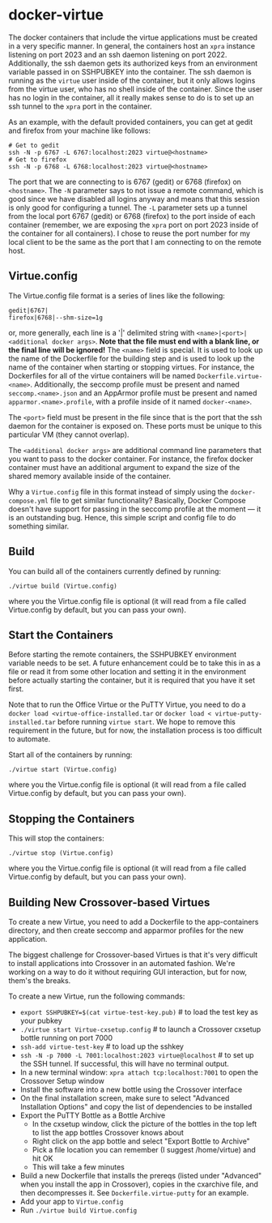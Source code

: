 docker-virtue
=============

The docker containers that include the virtue applications must be created in a very specific manner. In general,
the containers host an `xpra` instance listening on port 2023 and an ssh daemon listening on port 2022. Additionally,
the ssh daemon gets its authorized keys from an environment variable passed in on SSHPUBKEY into the container. The ssh
daemon is running as the `virtue` user inside of the container, but it only allows logins from the virtue user, who has no shell
inside of the container. Since the user has no login in the container, all it really makes sense to do is to set up an ssh tunnel
to the `xpra` port in the container.

As an example, with the default provided containers, you can get at gedit and firefox from your machine like follows:

```
# Get to gedit
ssh -N -p 6767 -L 6767:localhost:2023 virtue@<hostname>
# Get to firefox
ssh -N -p 6768 -L 6768:localhost:2023 virtue@<hostname>
```
The port that we are connecting to is 6767 (gedit) or 6768 (firefox) on `<hostname>`. The `-N` parameter says to not issue a remote command, which
is good since we have disabled all logins anyway and means that this session is only good for configuring a tunnel. The `-L` parameter
sets up a tunnel from the local port 6767 (gedit) or 6768 (firefox) to the port inside of each container (remember, we are exposing
the `xpra` port on port 2023 inside of the container for all containers). I chose to reuse the port number for my local client to be the
same as the port that I am connecting to on the remote host.

Virtue.config
-------------

The Virtue.config file format is a series of lines like the following:
```
gedit|6767|
firefox|6768|--shm-size=1g
```
or, more generally, each line is a '|' delimited string with `<name>|<port>|<additional docker args>`. **Note that the file must end with a blank line, or the final line will be ignored!**
The `<name>` field is special. It is used to look up the name of the Dockerfile for the building step and is used to look up
the name of the container when starting or stopping virtues. For instance, the Dockerfiles for all of the virtue containers will
be named `Dockerfile.virtue-<name>`. Additionally, the seccomp profile must be present and named `seccomp.<name>.json` and an
AppArmor profile must be present and named `apparmor.<name>.profile`, with a profile inside of it named `docker-<name>`.

The `<port>` field must be present in the file since that is the port that the ssh daemon for the container is exposed on. These
ports must be unique to this particular VM (they cannot overlap).

The `<additional docker args>` are additional command line parameters that you want to pass to the docker container. For instance,
the firefox docker container must have an additional argument to expand the size of the shared memory available inside of the container.

Why a `Virtue.config` file in this format instead of simply using the `docker-compose.yml` file to get similar functionality? Basically,
Docker Compose doesn't have support for passing in the seccomp profile at the moment &mdash; it is an outstanding bug. Hence, this simple
script and config file to do something similar.

Build
-----

You can build all of the containers currently defined by running:
```
./virtue build (Virtue.config)
```
where you the Virtue.config file is optional (it will read from a file called Virtue.config by default, but you can pass your own).

Start the Containers
--------------------

Before starting the remote containers, the SSHPUBKEY environment variable needs to be set. A future enhancement could be to take this in as a file or read it from some other location and setting it in the environment before actually starting the container, but it is required that you have it set first.

Note that to run the Office Virtue or the PuTTY Virtue, you need to do a `docker load <virtue-office-installed.tar` or `docker load < virtue-putty-installed.tar` before running `virtue start`. We hope to remove this requirement in the future, but for now, the installation process is too difficult to automate.

Start all of the containers by running:
```
./virtue start (Virtue.config)
```
where you the Virtue.config file is optional (it will read from a file called Virtue.config by default, but you can pass your own).

Stopping the Containers
------------------------

This will stop the containers:
```
./virtue stop (Virtue.config)
```
where you the Virtue.config file is optional (it will read from a file called Virtue.config by default, but you can pass your own).


Building New Crossover-based Virtues
------------------------

To create a new Virtue, you need to add a Dockerfile to the app-containers directory, and then create seccomp and apparmor profiles for the new application.

The biggest challenge for Crossover-based Virtues is that it's very difficult to install applications into Crossover in an automated fashion. We're working on a way to do it without requiring GUI interaction, but for now, them's the breaks.

To create a new Virtue, run the following commands:

- `export SSHPUBKEY=$(cat virtue-test-key.pub)` # to load the test key as your pubkey
- `./virtue start Virtue-cxsetup.config` # to launch a Crossover cxsetup bottle running on port 7000
- `ssh-add virtue-test-key` # to load up the sshkey
- `ssh -N -p 7000 -L 7001:localhost:2023 virtue@localhost` # to set up the SSH tunnel. If successful, this will have no terminal output.
- In a new terminal window: `xpra attach tcp:localhost:7001` to open the Crossover Setup window
- Install the software into a new bottle using the Crossover interface
- On the final installation screen, make sure to select "Advanced Installation Options" and copy the list of dependencies to be installed
- Export the PuTTY Bottle as a Bottle Archive
	- In the cxsetup window, click the picture of the bottles in the top left to list the app bottles Crossover knows about
	- Right click on the app bottle and select "Export Bottle to Archive"
	- Pick a file location you can remember (I suggest /home/virtue) and hit OK
	- This will take a few minutes
- Build a new Dockerfile that installs the prereqs (listed under "Advanced" when you install the app in Crossover), copies in the cxarchive file, and then decompresses it. See `Dockerfile.virtue-putty` for an example.
- Add your app to `Virtue.config`
- Run `./virtue build Virtue.config`